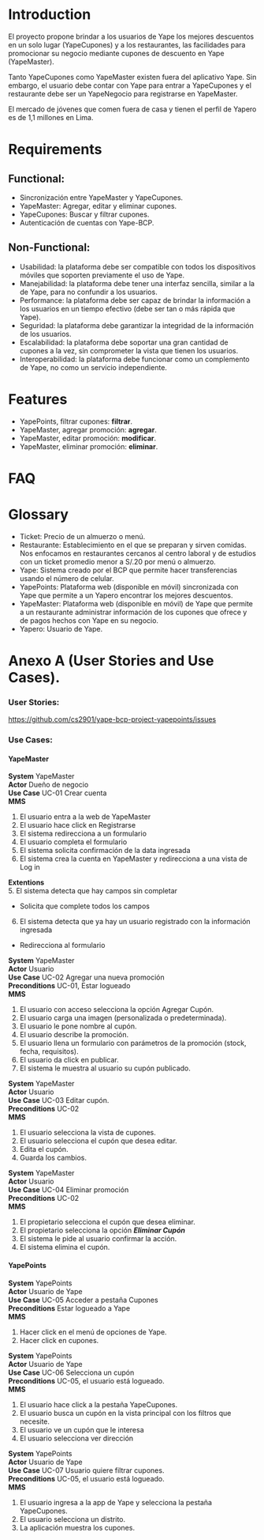 # Introduction

El proyecto propone brindar a los usuarios de Yape los mejores descuentos en un solo lugar (YapeCupones) y a los restaurantes, las facilidades para promocionar su negocio mediante cupones de descuento en Yape (YapeMaster).

Tanto YapeCupones como YapeMaster existen fuera del aplicativo Yape. Sin embargo, el usuario debe contar con Yape para entrar a YapeCupones y el restaurante debe ser un YapeNegocio para registrarse en YapeMaster.

El mercado de jóvenes que comen fuera de casa y tienen el perfil de Yapero es de 1,1 millones en Lima. 

# Requirements
## Functional:
* Sincronización entre YapeMaster y YapeCupones.
* YapeMaster: Agregar, editar y eliminar cupones.
* YapeCupones: Buscar y filtrar cupones.
* Autenticación de cuentas con Yape-BCP.
## Non-Functional:
* Usabilidad: la plataforma debe ser compatible con todos los dispositivos móviles que soporten previamente el uso de Yape.
* Manejabilidad: la plataforma debe tener una interfaz sencilla, similar a la de Yape, para no confundir a los usuarios.
* Performance: la plataforma debe ser capaz de brindar la información a los usuarios en un tiempo efectivo (debe ser tan o más rápida que Yape).
* Seguridad: la plataforma debe garantizar la integridad de la información de los usuarios.
* Escalabilidad: la plataforma debe soportar una gran cantidad de cupones a la vez, sin comprometer la vista que tienen los usuarios.
* Interoperabilidad: la plataforma debe funcionar como un complemento de Yape, no como un servicio independiente.

# Features
* YapePoints, filtrar cupones: **filtrar**.
* YapeMaster, agregar promoción: **agregar**.
* YapeMaster, editar promoción: **modificar**.
* YapeMaster, eliminar promoción: **eliminar**.

# FAQ


# Glossary
* Ticket: Precio de un almuerzo o menú.
* Restaurante: Establecimiento en el que se preparan y sirven comidas. Nos enfocamos en restaurantes cercanos al centro laboral y de estudios con un ticket promedio menor a S/.20 por menú o almuerzo.
* Yape: Sistema creado por el BCP que permite hacer transferencias usando el número de celular.
* YapePoints: Plataforma web (disponible en móvil) sincronizada con Yape que permite a un Yapero encontrar los mejores descuentos.
* YapeMaster: Plataforma web (disponible en móvil) de Yape que permite a un restaurante administrar información de los cupones que ofrece y de pagos hechos con Yape en su negocio.
* Yapero: Usuario de Yape.

# Anexo A (User Stories and Use Cases).
### User Stories:
https://github.com/cs2901/yape-bcp-project-yapepoints/issues

### Use Cases:
#### YapeMaster
**System** YapeMaster  
**Actor** Dueño de negocio  
**Use Case** UC-01 Crear cuenta  
**MMS**     
1. El usuario entra a la web de YapeMaster  
1. El usuario hace click en Registrarse
1. El sistema redirecciona a un formulario 
1. El usuario completa el formulario
1. El sistema solicita confirmación de la data ingresada
1. El sistema crea la cuenta en YapeMaster y redirecciona a una vista de Log in

**Extentions**      
5. El sistema detecta que hay campos sin completar  
* Solicita que complete todos los campos
6. El sistema detecta que ya hay un usuario registrado con la información ingresada  
* Redirecciona al formulario


**System** YapeMaster  
**Actor** Usuario  
**Use Case** UC-02 Agregar una nueva promoción  
**Preconditions** UC-01, Estar logueado  
**MMS**  
1. El usuario con acceso selecciona la opción Agregar Cupón.
1. El usuario carga una imagen (personalizada o predeterminada).
1. El usuario le pone nombre al cupón.
1. El usuario describe la promoción.
1. El usuario llena un formulario con parámetros de la promoción (stock, fecha, requisitos).
1. El usuario da click en publicar.
1. El sistema le muestra al usuario su cupón publicado.  


**System** YapeMaster  
**Actor** Usuario  
**Use Case** UC-03 Editar cupón.  
**Preconditions** UC-02  
**MMS**    
1. El usuario selecciona la vista de cupones.
1. El usuario selecciona el cupón que desea editar.
1. Edita el cupón.
1. Guarda los cambios.

**System** YapeMaster  
**Actor** Usuario  
**Use Case** UC-04 Eliminar promoción  
**Preconditions** UC-02  
**MMS**  
1. El propietario selecciona el cupón que desea eliminar.
1. El propietario selecciona la opción ***Eliminar Cupón***
1. El sistema le pide al usuario confirmar la acción.
1. El sistema elimina el cupón.


#### YapePoints

**System** YapePoints  
**Actor** Usuario de Yape  
**Use Case** UC-05 Acceder a pestaña Cupones  
**Preconditions** Estar logueado a Yape  
**MMS**  
1. Hacer click en el menú de opciones de Yape.
1. Hacer click en cupones.

**System** YapePoints  
**Actor** Usuario de Yape  
**Use Case** UC-06 Selecciona un cupón  
**Preconditions** UC-05, el usuario está logueado.  
**MMS**  
1. El usuario hace click a la pestaña YapeCupones.
1. El usuario busca un cupón en la vista principal con los filtros que necesite.
1. El usuario ve un cupón que le interesa
1. El usuario selecciona ver dirección

**System** YapePoints  
**Actor** Usuario de Yape  
**Use Case** UC-07 Usuario quiere filtrar cupones.  
**Preconditions** UC-05, el usuario está logueado.  
**MMS**  
1. El usuario ingresa a la app de Yape y selecciona la pestaña YapeCupones.
1. El usuario selecciona un distrito.
1. La aplicación muestra los cupones.


